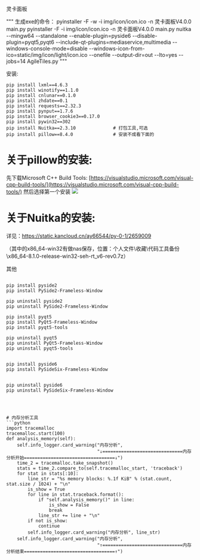 灵卡面板
 
"""
生成exe的命令：
pyinstaller -F -w -i img/icon/icon.ico -n 灵卡面板V4.0.0 main.py
pyinstaller -F -i img/icon/icon.ico -n 灵卡面板V4.0.0 main.py
nuitka --mingw64 --standalone --enable-plugin=pyside6 --disable-plugin=pyqt5,pyqt6 --include-qt-plugins=mediaservice,multimedia --windows-console-mode=disable --windows-icon-from-ico=static/img/icon/light/icon.ico --onefile --output-dir=out --lto=yes --jobs=14 AgileTiles.py
"""

安装:
```shell
pip install lxml==4.6.3
pip install winotify==1.1.0
pip install cnlunar==0.1.0
pip install zhdate==0.1
pip install requests==2.32.3
pip install pynput==1.7.6
pip install browser_cookie3==0.17.0
pip install pywin32==302
pip install Nuitka==2.3.10              # 打包工具,可选
pip install pillow==8.4.0               # 安装不成看下面的
```

# 关于pillow的安装:

先下载Microsoft C++ Build Tools:
[https://visualstudio.microsoft.com/visual-cpp-build-tools/](https://visualstudio.microsoft.com/visual-cpp-build-tools/)
然后选择第一个安装
![](https://user-images.githubusercontent.com/30068301/171110492-0fd05d9d-5158-4ce6-86d4-c6a39393c60f.png)

# 关于Nuitka的安装:

详见：https://static.kancloud.cn/ay66544/py-0-1/2659009

（其中的x86_64-win32有做nas保存，位置：个人文件\收藏\代码工具备份\x86_64-8.1.0-release-win32-seh-rt_v6-rev0.7z）

其他
```shell

pip install pyside2
pip install PySide2-Frameless-Window

pip uninstall pyside2
pip uninstall PySide2-Frameless-Window

pip install pyqt5
pip install PyQt5-Frameless-Window
pip install pyqt5-tools

pip uninstall pyqt5
pip uninstall PyQt5-Frameless-Window
pip uninstall pyqt5-tools


pip install pyside6
pip install PySideSix-Frameless-Window


pip uninstall pyside6
pip uninstall PySideSix-Frameless-Window




# 内存分析工具
```python
import tracemalloc
tracemalloc.start(100)
def analysis_memory(self):
    self.info_logger.card_warning("内存分析",
                                  "↓==============================内存分析开始==================================↓")
    time_2 = tracemalloc.take_snapshot()
    stats = time_2.compare_to(self.tracemalloc_start, 'traceback')
    for stat in stats[:10]:
        line_str = "%s memory blocks: %.1f KiB" % (stat.count, stat.size / 1024) + "\n"
        is_show = True
        for line in stat.traceback.format():
            if "self.analysis_memory()" in line:
                is_show = False
                break
            line_str += line + "\n"
        if not is_show:
            continue
        self.info_logger.card_warning("内存分析", line_str)
    self.info_logger.card_warning("内存分析",
                                  "↑==============================内存分析结束==================================↑")
```
